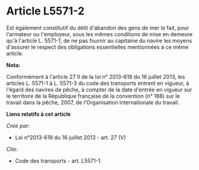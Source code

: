 # Article L5571-2

Est également constitutif du délit d'abandon des gens de mer le fait, pour l'armateur ou l'employeur, sous les mêmes
conditions de mise en demeure qu'à l'article L. 5571-1, de ne pas fournir au capitaine du navire les moyens d'assurer le
respect des obligations essentielles mentionnées à ce même article.

**Nota:**

Conformément à l'article 27 II de la loi n° 2013-619 du 16 juillet 2013,  les articles L. 5571-1 à L. 5571-3 du code des
transports entrent en vigueur, à l'égard des navires de pêche, à compter de la date d'entrée en vigueur sur le territoire de
la République française de la convention (n° 188) sur le travail dans la pêche, 2007, de l'Organisation internationale du
travail.

**Liens relatifs à cet article**

_Créé par_:

  - Loi n°2013-619 du 16 juillet 2013 - art. 27 (V)

_Cite_:

  - Code des transports - art. L5571-1
